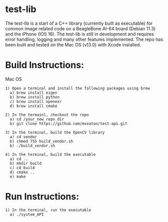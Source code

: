 # test-lib

  The test-lib is a start of a C++ library (currently built as executable) for common image related code on a BeagleBone AI-64 board (Debian 11.3) and the iPhone (IOS 16). The test-lib is still in development and requires error handling, logging and many other features implemented. The repo has been built and tested on the Mac OS (v13.0) with Xcode installed.


# Build Instructions:
  Mac OS
  
    1) Open a terminal and install the following packages using brew
      a) brew install eigen
      b) brew install python
      c) brew install openexr
      d) brew install cmake
      
    2) In the termainl, checkout the repo
      a) cd /your_new_repo_dir
      b) git clone https://github.com/mveaton/test-api.git
      
    3) In the terminal, build the OpenCV library
      a) cd vendor
      b) chmod 755 build_vendor.sh
      b) ./build_vendor.sh
      
    4) In the terminal, build the executable
      a) cd ..
      b) mkdir build
      c) cd build
      d) cmake ..
      e) make
      
# Run Instructions:

    1) In the terminal, run the executable
      a) ./system_API
      
      
      
